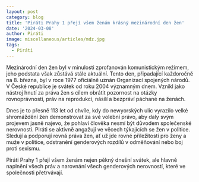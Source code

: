 ```yaml
---
layout: post
category: blog
title: 'Piráti Prahy 1 přejí všem ženám krásný mezinárodní den žen'
date: '2024-03-08'
author: Piráti
image: miscellaneous/articles/mdz.jpg
tags:
  - Piráti
---
```


Mezinárodní den žen  byl v minulosti zprofanován komunistickým režimem, jeho podstata však zůstává stále aktuální.
Tento den, připadající každoročně na 8. března, byl v roce 1977 oficiálně uznán Organizací spojených národů. V České republice je svátek od roku 2004 významným dnem. Vznikl jako nástroj hnutí za práva žen s cílem obrátit pozornost na otázky rovnoprávnosti, práv na reprodukci, násilí a bezpráví páchané na ženách.

Dnes je to přesně 113 let od chvíle, kdy do newyorských ulic vyrazilo velké shromáždění žen demonstrovat za své volební právo, aby daly svým projevem jasně najevo, že pohlaví člověka nesmí být důvodem společenské nerovnosti.
Piráti se aktivně angažují ve věcech týkajících se žen v politice. Sledují a podporují rovná práva žen, ať už jde rovné příležitosti pro ženy a muže v politice, odstranění genderových rozdílů v odměňování nebo boj proti sexismu.

Piráti Prahy 1 přejí všem ženám nejen pěkný dnešní svátek, ale hlavně naplnění všech práv a narovnání všech genderových nerovností, které ve společnosti přetrvávají.
